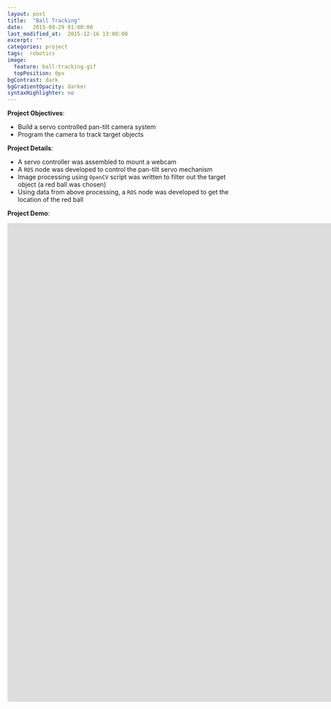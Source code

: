 ```yaml
---
layout: post
title:  "Ball Tracking"
date:   2015-09-29 01:00:00
last_modified_at:  2015-12-16 13:00:00
excerpt: ""
categories: project
tags:  robotics
image:
  feature: ball-tracking.gif
  topPosition: 0px
bgContrast: dark
bgGradientOpacity: darker
syntaxHighlighter: no
---
```

**Project Objectives**:

* Build a servo controlled pan-tilt camera system
* Program the camera to track target objects

**Project Details**:

* A servo controller was assembled to mount a webcam
* A `ROS` node was developed to control the pan-tilt servo mechanism
* Image processing using `OpenCV` script was written to filter out the target object (a red ball was chosen)
* Using data from above processing, a `ROS` node was developed to get the location of the red ball

**Project Demo**:  
<iframe width="1920" height="1080" src="https://www.youtube.com/embed/63XBbETPu70" frameborder="0" allowfullscreen></iframe>

